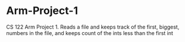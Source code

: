 # Arm-Project-1
CS 122 Arm Project 1. Reads a file and keeps track of the first, biggest, numbers in the file, and keeps count of the ints less than the first int
